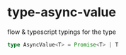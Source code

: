 # type-async-value

flow & typescript typings for the type

```typescript
type AsyncValue<T> = Promise<T> | T
```
